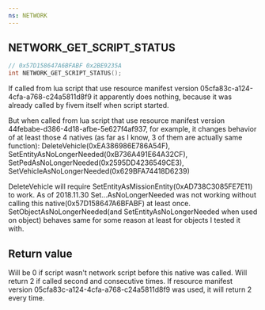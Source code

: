 ```yaml
---
ns: NETWORK
---
```

## NETWORK_GET_SCRIPT_STATUS

```c
// 0x57D158647A6BFABF 0x2BE9235A
int NETWORK_GET_SCRIPT_STATUS();
```
If called from lua script that use resource manifest version 05cfa83c-a124-4cfa-a768-c24a5811d8f9 it apparently does nothing, because it was already called by fivem itself when script started.

But when called from lua script that use resource manifest version 44febabe-d386-4d18-afbe-5e627f4af937, for example, it changes behavior of at least those 4 natives (as far as I know, 3 of them are actually same function):
DeleteVehicle(0xEA386986E786A54F),
SetEntityAsNoLongerNeeded(0xB736A491E64A32CF),
SetPedAsNoLongerNeeded(0x2595DD4236549CE3),
SetVehicleAsNoLongerNeeded(0x629BFA74418D6239)

DeleteVehicle will require SetEntityAsMissionEntity(0xAD738C3085FE7E11) to work.
As of 2018.11.30 Set...AsNoLongerNeeded was not working without calling this native(0x57D158647A6BFABF) at least once.
SetObjectAsNoLongerNeeded(and SetEntityAsNoLongerNeeded when used on object) behaves same for some reason at least for objects I tested it with.

## Return value

Will be 0 if script wasn't network script before this native was called. Will return 2 if called second and consecutive times.
If resource manifest version 05cfa83c-a124-4cfa-a768-c24a5811d8f9 was used, it will return 2 every time.
